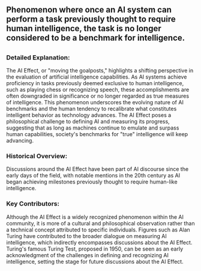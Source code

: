 ## Phenomenon where once an AI system can perform a task previously thought to require human intelligence, the task is no longer considered to be a benchmark for intelligence.
##

### Detailed Explanation:

The AI Effect, or "moving the goalposts," highlights a shifting perspective in the evaluation of artificial intelligence capabilities. As AI systems achieve proficiency in tasks previously deemed exclusive to human intelligence, such as playing chess or recognizing speech, these accomplishments are often downgraded in significance or no longer regarded as true measures of intelligence. This phenomenon underscores the evolving nature of AI benchmarks and the human tendency to recalibrate what constitutes intelligent behavior as technology advances. The AI Effect poses a philosophical challenge to defining AI and measuring its progress, suggesting that as long as machines continue to emulate and surpass human capabilities, society's benchmarks for "true" intelligence will keep advancing.

### Historical Overview:

Discussions around the AI Effect have been part of AI discourse since the early days of the field, with notable mentions in the 20th century as AI began achieving milestones previously thought to require human-like intelligence.

### Key Contributors:

Although the AI Effect is a widely recognized phenomenon within the AI community, it is more of a cultural and philosophical observation rather than a technical concept attributed to specific individuals. Figures such as Alan Turing have contributed to the broader dialogue on measuring AI intelligence, which indirectly encompasses discussions about the AI Effect. Turing's famous Turing Test, proposed in 1950, can be seen as an early acknowledgment of the challenges in defining and recognizing AI intelligence, setting the stage for future discussions about the AI Effect.